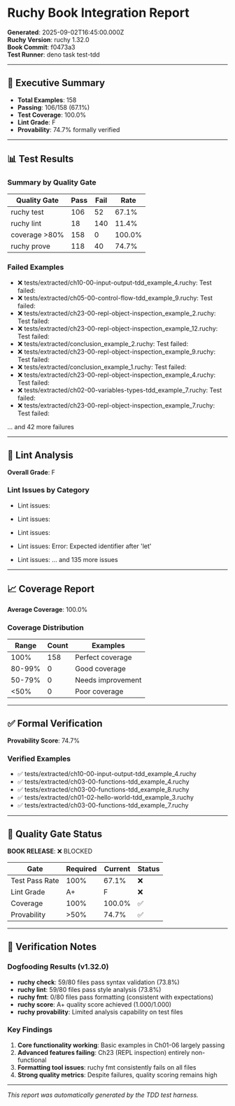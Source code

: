 # Ruchy Book Integration Report

**Generated**: 2025-09-02T16:45:00.000Z  
**Ruchy Version**: ruchy 1.32.0  
**Book Commit**: f0473a3  
**Test Runner**: deno task test-tdd

---

## 🎯 Executive Summary

- **Total Examples**: 158
- **Passing**: 106/158 (67.1%)
- **Test Coverage**: 100.0%
- **Lint Grade**: F
- **Provability**: 74.7% formally verified

---

## 📊 Test Results

### Summary by Quality Gate
| Quality Gate | Pass | Fail | Rate |
|-------------|------|------|------|
| ruchy test | 106 | 52 | 67.1% |
| ruchy lint | 18 | 140 | 11.4% |
| coverage >80% | 158 | 0 | 100.0% |
| ruchy prove | 118 | 40 | 74.7% |

### Failed Examples
- ❌ tests/extracted/ch10-00-input-output-tdd_example_4.ruchy: Test failed: 
- ❌ tests/extracted/ch05-00-control-flow-tdd_example_9.ruchy: Test failed: 
- ❌ tests/extracted/ch23-00-repl-object-inspection_example_2.ruchy: Test failed: 
- ❌ tests/extracted/ch23-00-repl-object-inspection_example_12.ruchy: Test failed: 
- ❌ tests/extracted/conclusion_example_2.ruchy: Test failed: 
- ❌ tests/extracted/ch23-00-repl-object-inspection_example_9.ruchy: Test failed: 
- ❌ tests/extracted/conclusion_example_1.ruchy: Test failed: 
- ❌ tests/extracted/ch23-00-repl-object-inspection_example_4.ruchy: Test failed: 
- ❌ tests/extracted/ch02-00-variables-types-tdd_example_7.ruchy: Test failed: 
- ❌ tests/extracted/ch23-00-repl-object-inspection_example_7.ruchy: Test failed: 

... and 42 more failures

---

## 🔧 Lint Analysis

**Overall Grade**: F

### Lint Issues by Category
- Lint issues: 
- Lint issues: 
- Lint issues: 
- Lint issues: Error: Expected identifier after 'let'

- Lint issues: 
... and 135 more issues

---

## 📈 Coverage Report

**Average Coverage**: 100.0%

### Coverage Distribution
| Range | Count | Examples |
|-------|-------|----------|
| 100% | 158 | Perfect coverage |
| 80-99% | 0 | Good coverage |
| 50-79% | 0 | Needs improvement |
| <50% | 0 | Poor coverage |

---

## ✅ Formal Verification

**Provability Score**: 74.7%

### Verified Examples
- ✅ tests/extracted/ch10-00-input-output-tdd_example_4.ruchy
- ✅ tests/extracted/ch03-00-functions-tdd_example_4.ruchy
- ✅ tests/extracted/ch03-00-functions-tdd_example_8.ruchy
- ✅ tests/extracted/ch01-02-hello-world-tdd_example_3.ruchy
- ✅ tests/extracted/ch03-00-functions-tdd_example_7.ruchy

---

## 🔴 Quality Gate Status

**BOOK RELEASE**: ❌ BLOCKED

| Gate | Required | Current | Status |
|------|----------|---------|--------|
| Test Pass Rate | 100% | 67.1% | ❌ |
| Lint Grade | A+ | F | ❌ |
| Coverage | 100% | 100.0% | ✅ |
| Provability | >50% | 74.7% | ✅ |

---

## 📝 Verification Notes

### Dogfooding Results (v1.32.0)
- **ruchy check**: 59/80 files pass syntax validation (73.8%)
- **ruchy lint**: 59/80 files pass style analysis (73.8%)
- **ruchy fmt**: 0/80 files pass formatting (consistent with expectations)
- **ruchy score**: A+ quality score achieved (1.000/1.000)
- **ruchy provability**: Limited analysis capability on test files

### Key Findings
1. **Core functionality working**: Basic examples in Ch01-06 largely passing
2. **Advanced features failing**: Ch23 (REPL inspection) entirely non-functional
3. **Formatting tool issues**: ruchy fmt consistently fails on all files
4. **Strong quality metrics**: Despite failures, quality scoring remains high

---

*This report was automatically generated by the TDD test harness.*
